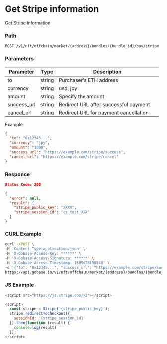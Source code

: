 # Get Stripe information

Get Stripe information

### Path
```
POST /v1/nft/offchain/market/{address}/bundles/{bundle_id}/buy/stripe
```

### Parameters

|  Parameter   |  Type            | Description                             |
| ------------ | ---------------- | --------------------------------------- |
|  to          |  string          | Purchaser's ETH address                 |
|  currency    |  string          | usd, jpy                                |
|  amount      |  string          | Specify the amount                      |
|  success_url |  string          | Redirect URL after successful payment 　|
|  cancel_url  |  string          | Redirect URL for payment cancellation   |

Example:
```json
{
  "to": "0x12345...",
  "currency": "jpy",
  "amount": "1000",
  "success_url": "https://example.com/stripe/success",
  "cancel_url": "https://example.com/stripe/cancel"
}
```

### Responce
```json
Status Code: 200

{
  "error": null,
  "result": {
    "stripe_public_key": "XXXX",
    "stripe_session_id": "cs_test_XXX"
  }
}
```

### CURL Example
```bash
curl -XPOST \
-H 'Content-Type:application/json' \
-H 'X-Gobase-Access-Key: ******' \
-H 'X-Gobase-Access-Signature: ******' \
-H 'X-Gobase-Access-Timestamp: 1589678198548' \
-d '{"to": "0x12345...", "success_url": "https://example.com/stripe/success", "cancel_url": "https://example.com/stripe/cancel"}' \
https://api.gobase.io/v1/nft/offchain/market/{address}/bundles/{bundle_id}/buy/stripe
```

### JS Example
```js
<script src="https://js.stripe.com/v3"></script>

<script>
  const stripe = Stripe('{stripe_public_key}');
  stripe.redirectToCheckout({
    sessionId: '{stripe_session_id}'
  }).then(function (result) {
    console.log(result)
  });
</script>
```
